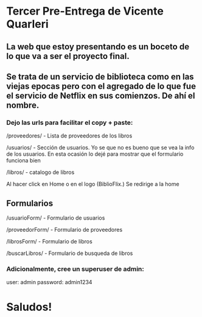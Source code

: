 # Tercer Pre-Entrega de Vicente Quarleri

## La web que estoy presentando es un boceto de lo que va a ser el proyecto final.
## Se trata de un servicio de biblioteca como en las viejas epocas pero con el agregado de lo que fue el servicio de Netflix en sus comienzos. De ahí el nombre.

### Dejo las urls para facilitar el copy + paste:


/proveedores/ - Lista de proveedores de los libros

/usuarios/ - Sección de usuarios. Yo se que no es bueno que se vea la info de los usuarios. En esta ocasión lo dejé para mostrar que el formulario funciona bien


/libros/ - catalogo de libros

Al hacer click en Home o en el logo (BiblioFlix.) Se redirige a la home
    
## Formularios

/usuarioForm/ - Formulario de usuarios

/proveedorForm/ - Formulario de proveedores

/librosForm/ - Formulario de libros

/buscarLibros/ - Formulario de busqueda de libros

### Adicionalmente, cree un superuser de admin:
user: admin
password: admin1234

# Saludos!
